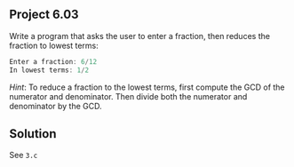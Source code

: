 ## Project 6.03

Write a program that asks the user to enter a fraction, then reduces the fraction to lowest terms:

```c
Enter a fraction: 6/12
In lowest terms: 1/2
```

*Hint*: To reduce a fraction to the lowest terms, first compute the GCD of the numerator and denominator. Then divide both the numerator and denominator by the GCD.

## Solution

See `3.c`